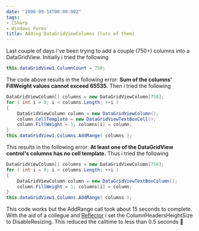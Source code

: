 ```yaml
---
date: "2006-09-14T00:00:00Z"
tags:
- CSharp
- Windows Forms
title: Adding DataGridViewColumns (lots of them)
---
```

Last couple of days i've been trying to add a couple (750+) columns into a DataGridView. Initially i tried the following

```csharp
this.dataGridView1.ColumnCount = 750;
```

The code above results in the following error: **Sum of the columns' FillWeight values cannot exceed 65535.** Then i tried the following

```csharp
DataGridViewColumn[] columns = new DataGridViewColumn[750];
for ( int i = 0; i < columns.Length; ++i ) 
{ 
	DataGridViewColumn column = new DataGridViewColumn(); 
	column.CellTemplate = new DataGridViewTextBoxCell(); 
	column.FillWeight = 1; columns[i] = column; 
} 
this.dataGridView1.Columns.AddRange( columns );
``` 

This results in the following error: **At least one of the DataGridView control's columns has no cell template.** Thus i tried the following

```csharp
DataGridViewColumn[] columns = new DataGridViewColumn[750];
for ( int i = 0; i < columns.Length; ++i ) 
{ 
	DataGridViewColumn column = new DataGridViewTextBoxColumn(); 
	column.FillWeight = 1; columns[i] = column; 
} 
this.dataGridView1.Columns.AddRange( columns ); 
``` 

This code works but the AddRange call took about 15 seconds to complete. With the aid of a collegue and [Reflector](http://www.aisto.com/roeder/dotnet/) i set the ColumnHeadersHeightSize to DisableResizing. This reduced the calltime to less than 0.5 seconds 🙂
